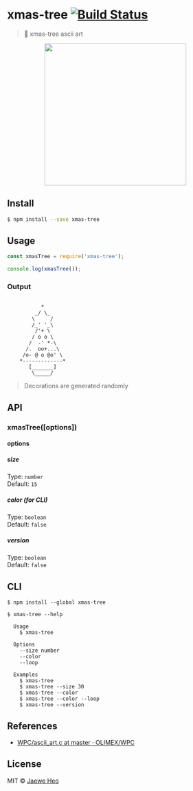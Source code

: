 # xmas-tree [![Build Status](https://travis-ci.org/importre/xmas-tree.svg?branch=master)](https://travis-ci.org/importre/xmas-tree)

> :christmas_tree: xmas-tree ascii art

<p align="center">
  <img width=330 src="https://user-images.githubusercontent.com/1744446/34326729-5415a9f0-e8f7-11e7-8b7c-fec0d4060dcc.gif">
</p>


## Install

```sh
$ npm install --save xmas-tree
```


## Usage

```js
const xmasTree = require('xmas-tree');

console.log(xmasTree());
```

### Output

```

           *
         _/ \_
        \     /
        /_' '_\
         /'+ \
        / o o \
       /  -' *-\
      /.  oo+...\
     /o- @ o @o' \
    *-------------*
       [_______]
        \_____/

```

> Decorations are generated randomly


## API

### xmasTree(\[options\])

#### options

##### size

Type: `number`<br>
Default: `15`

##### color (for CLI)

Type: `boolean`<br>
Default: `false`

##### version

Type: `boolean`<br>
Default: `false`


## CLI

```
$ npm install --global xmas-tree
```

```
$ xmas-tree --help

  Usage
    $ xmas-tree

  Options
    --size number
    --color
    --loop

  Examples
    $ xmas-tree
    $ xmas-tree --size 30
    $ xmas-tree --color
    $ xmas-tree --color --loop
    $ xmas-tree --version
```


## References

- [WPC/ascii_art.c at master · OLIMEX/WPC](https://goo.gl/VLGyVL)


## License

MIT © [Jaewe Heo](http://importre.com)

